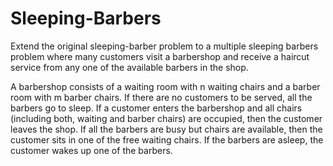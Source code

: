 # Sleeping-Barbers

Extend the original sleeping-barber problem to a multiple sleeping barbers problem where many customers visit a barbershop and receive a haircut service from any one of the available barbers in the shop.

A barbershop consists of a waiting room with n waiting chairs and a barber room with m barber chairs. If there are no customers to be served, all the barbers go to sleep. If a customer enters the barbershop and all chairs (including both, waiting and barber chairs) are occupied, then the customer leaves the shop.
If all the barbers are busy but chairs are available, then the customer sits in one of the free waiting chairs. If the barbers are asleep, the customer wakes up one of the barbers.
